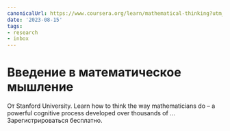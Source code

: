 ```yaml
---
canonicalUrl: https://www.coursera.org/learn/mathematical-thinking?utm_campaign=gotocourse&utm_medium=coursepage&utm_source=CourseTalk
date: '2023-08-15'
tags:
- research
- inbox
---
```


# Введение в математическое мышление

От Stanford University. Learn how to think the way mathematicians do – a powerful cognitive process developed over thousands of ... Зарегистрироваться бесплатно.